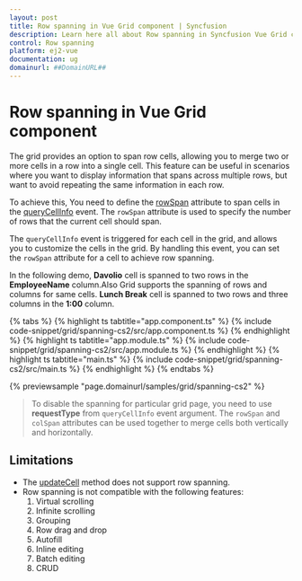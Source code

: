 ```yaml
---
layout: post
title: Row spanning in Vue Grid component | Syncfusion
description: Learn here all about Row spanning in Syncfusion Vue Grid component of Syncfusion Essential JS 2 and more.
control: Row spanning 
platform: ej2-vue
documentation: ug
domainurl: ##DomainURL##
---
```


# Row spanning in Vue Grid component

The grid provides an option to span row cells, allowing you to merge two or more cells in a row into a single cell. This feature can be useful in scenarios where you want to display information that spans across multiple rows, but want to avoid repeating the same information in each row.

To achieve this, You need to define the [rowSpan](https://ej2.syncfusion.com/vue/documentation/api/grid/queryCellInfoEventArgs/#rowspan) attribute to span cells in the [queryCellInfo](https://ej2.syncfusion.com/vue/documentation/api/grid/queryCellInfoEventArgs) event. The `rowSpan` attribute is used to specify the number of rows that the current cell should span.

The `queryCellInfo` event is triggered for each cell in the grid, and allows you to customize the cells in the grid. By handling this event, you can set the `rowSpan` attribute for a cell to achieve row spanning.

In the following demo, **Davolio** cell is spanned to two rows in the **EmployeeName** column.Also Grid supports the spanning of rows and columns for same cells. **Lunch Break** cell is spanned to two rows and three columns in the **1:00** column.

{% tabs %}
{% highlight ts tabtitle="app.component.ts" %}
{% include code-snippet/grid/spanning-cs2/src/app.component.ts %}
{% endhighlight %}
{% highlight ts tabtitle="app.module.ts" %}
{% include code-snippet/grid/spanning-cs2/src/app.module.ts %}
{% endhighlight %}
{% highlight ts tabtitle="main.ts" %}
{% include code-snippet/grid/spanning-cs2/src/main.ts %}
{% endhighlight %}
{% endtabs %}
  
{% previewsample "page.domainurl/samples/grid/spanning-cs2" %}

> To disable the spanning for particular grid page, you need to use **requestType** from `queryCellInfo` event argument.
> The `rowSpan` and `colSpan` attributes can be used together to merge cells both vertically and horizontally.

## Limitations

* The [updateCell](https://ej2.syncfusion.com/vue/documentation/api/grid/#updatecell) method does not support row spanning.
* Row spanning is not compatible with the following features:
    1. Virtual scrolling
    2. Infinite scrolling
    3. Grouping
    4. Row drag and drop
    5. Autofill
    6. Inline editing
    7. Batch editing
    8. CRUD